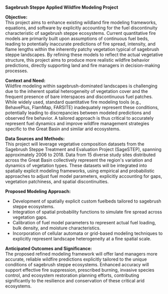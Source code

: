 **Sagebrush Steppe Applied Wildfire Modeling Project**

**Objective:**\
This project aims to enhance existing wildland fire modeling frameworks, equations, and software by explicitly accounting for the fuel discontinuity characteristic of sagebrush steppe ecosystems. Current quantitative fire models are primarily built upon assumptions of continuous fuel beds, leading to potentially inaccurate predictions of fire spread, intensity, and flame lengths within the inherently patchy vegetation typical of sagebrush steppe landscapes. By refining these models to reflect the actual vegetative structure, this project aims to produce more realistic wildfire behavior predictions, directly supporting land and fire managers in decision-making processes.

**Context and Need:**\
Wildfire modeling within sagebrush-dominated landscapes is challenging due to the inherent spatial heterogeneity of vegetation cover and the frequent presence of bare interspaces and discontinuous fuel patches. While widely used, standard quantitative fire modeling tools (e.g., BehavePlus, FlamMap, FARSITE) inadequately represent these conditions, potentially leading to discrepancies between modeled predictions and observed fire behavior. A tailored approach is thus critical to accurately represent fuel dynamics and improve wildfire management strategies specific to the Great Basin and similar arid ecosystems.

**Data Sources and Methods:**\
This project will leverage vegetative composition datasets from the Sagebrush Steppe Treatment and Evaluation Project (SageSTEP), spanning approximately 2006 to 2018. Data from 15 diverse study sites distributed across the Great Basin collectively represent the region's variation and dynamics of vegetation types. These datasets will be integrated into spatially explicit modeling frameworks, using empirical and probabilistic approaches to adjust fuel model parameters, explicitly accounting for gaps, vegetation patchiness, and spatial discontinuities.

**Proposed Modeling Approach:**

- Development of spatially explicit custom fuelbeds tailored to sagebrush steppe ecosystems.
- Integration of spatial probability functions to simulate fire spread across vegetation gaps.
- Calibration of fuel model parameters to represent actual fuel loading, bulk density, and moisture characteristics.
- Incorporation of cellular automata or grid-based modeling techniques to explicitly represent landscape heterogeneity at a fine spatial scale.

**Anticipated Outcomes and Significance:**\
The proposed refined modeling framework will offer land managers more accurate, reliable wildfire predictions explicitly tailored to the unique conditions of sagebrush steppe ecosystems. Enhanced accuracy will support effective fire suppression, prescribed burning, invasive species control, and ecosystem restoration planning efforts, contributing significantly to the resilience and conservation of these critical arid ecosystems.




